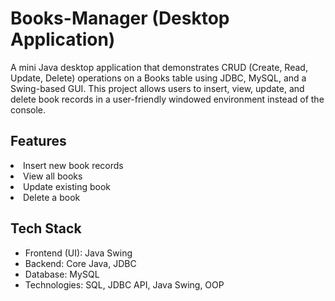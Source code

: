 # Books-Manager (Desktop Application)
A mini Java desktop application that demonstrates CRUD (Create, Read, Update, Delete) operations on a Books table using JDBC, MySQL, and a Swing-based GUI.
This project allows users to insert, view, update, and delete book records in a user-friendly windowed environment instead of the console.


## Features
<li> Insert new book records </li>
<li> View all books </li>
<li> Update existing book </li>
<li> Delete a book </li>

## Tech Stack 
- Frontend (UI): Java Swing
- Backend: Core Java, JDBC
- Database: MySQL
- Technologies: SQL, JDBC API, Java Swing, OOP
